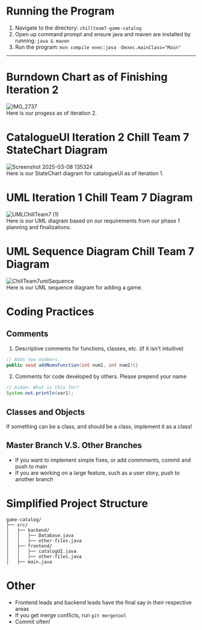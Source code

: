 # Running the Program
1) Navigate to the directory: `chillteam7-game-catalog`
2) Open up command prompt and ensure java and maven are installed by running: `java & maven`
4) Run the program: `mvn compile exec:java -Dexec.mainClass="Main"`
---
# Burndown Chart as of Finishing Iteration 2
![IMG_2737](https://github.com/user-attachments/assets/4d1141c0-d2de-4a02-923d-bab3967c4f6a)
<br> Here is our progess as of iteration 2.

# CatalogueUI Iteration 2 Chill Team 7 StateChart Diagram
![Screenshot 2025-03-08 135324](https://github.com/user-attachments/assets/b1ca80a4-e52f-4bc9-b8c4-96252a976937)
 <br> Here is our StateChart diagram for catalogueUI as of iteration 1.

# UML Iteration 1 Chill Team 7 Diagram

![UMLChillTeam7 (1)](https://github.com/user-attachments/assets/aa7a0af4-79ad-4de0-8e94-296c68bec234)
 <br> Here is our UML diagram based on our requirements from our phase 1 planning and finalizations.

# UML Sequence Diagram Chill Team 7 Diagram
![ChillTeam7umlSequence](https://github.com/user-attachments/assets/725c0f66-b299-4c4e-9701-d28a525aaaf7)
  <br> Here is our UML sequence diagram for adding a game.
# Coding Practices
## Comments
1) Descriptive comments for functions, classes, etc. (if it isn't intuitive)
```java
// Adds two numbers
public void addNumsFunction(int num1, int num2){}
```
2) Comments for code developed by others. Please prepend your name
```java
// Aidan: What is this for?
System.out.println(var1);
```
## Classes and Objects
If something can be a class, and should be a class, implement it as a class!

## Master Branch V.S. Other Branches
- If you want to implement simple fixes, or add commments, commit and push to main
- If you are working on a large feature, such as a user story, push to another branch

# Simplified Project Structure
```
game-catalog/
├── src/
│   ├── backend/
│   │   ├── Database.java
│   │   ├── other-files.java
│   ├── frontend/
│   │   ├── catalogUI.java
│   │   ├── other-files.java
│   ├── main.java
```
# Other
- Frontend leads and backend leads have the final say in their respective areas
- If you get merge conflicts, run `git mergetool`
- Commit often!
